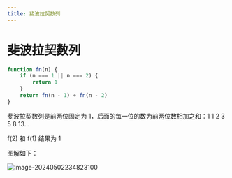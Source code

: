 ```yaml
---
title: 斐波拉契数列
---
```


# 斐波拉契数列

```js
function fn(n) {
	if (n === 1 || n === 2) {
		return 1
	}
	return fn(n - 1) + fn(n - 2)
}
```

斐波拉契数列是前两位固定为 1，后面的每一位的数为前两位数相加之和：1 1 2 3 5 8 13...

f(2) 和 f(1) 结果为 1

图解如下：

<img src="http://cos.coderjc.cn/blog/image-20240502234823100.png" alt="image-20240502234823100" />